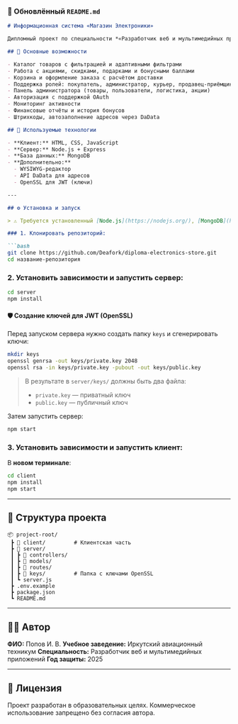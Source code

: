 
### 📄 Обновлённый `README.md`

````markdown
# Информационная система «Магазин Электроники»

Дипломный проект по специальности *«Разработчик веб и мультимедийных приложений»*. Система предназначена для автоматизации учёта, продажи и доставки товаров, включая управление пользователями, заказами, логистикой и маркетинговыми активностями.

## 🚀 Основные возможности

- Каталог товаров с фильтрацией и адаптивными фильтрами
- Работа с акциями, скидками, подарками и бонусными баллами
- Корзина и оформление заказа с расчётом доставки
- Поддержка ролей: покупатель, администратор, курьер, продавец-приёмщик
- Панель администратора (товары, пользователи, логистика, акции)
- Авторизация с поддержкой OAuth
- Мониторинг активности
- Финансовые отчёты и история бонусов
- Штрихкоды, автозаполнение адресов через DaData

## 🧱 Используемые технологии

- **Клиент:** HTML, CSS, JavaScript
- **Сервер:** Node.js + Express
- **База данных:** MongoDB
- **Дополнительно:**
  - WYSIWYG-редактор
  - API DaData для адресов
  - OpenSSL для JWT (ключи)

---

## ⚙️ Установка и запуск

> ⚠️ Требуется установленный [Node.js](https://nodejs.org/), [MongoDB](https://www.mongodb.com/) и OpenSSL

### 1. Клонировать репозиторий:

```bash
git clone https://github.com/Deafork/diploma-electronics-store.git
cd название-репозитория
````

### 2. Установить зависимости и запустить сервер:

```bash
cd server
npm install
```

#### 🛡️ Создание ключей для JWT (OpenSSL)

Перед запуском сервера нужно создать папку `keys` и сгенерировать ключи:

```bash
mkdir keys
openssl genrsa -out keys/private.key 2048
openssl rsa -in keys/private.key -pubout -out keys/public.key
```

> В результате в `server/keys/` должны быть два файла:
>
> * `private.key` — приватный ключ
> * `public.key` — публичный ключ

Затем запустить сервер:

```bash
npm start
```

### 3. Установить зависимости и запустить клиент:

В **новом терминале**:

```bash
cd client
npm install
npm start
```

---

## 📂 Структура проекта

```
📦 project-root/
 ┣ 📂 client/         # Клиентская часть
 ┣ 📂 server/
 ┃ ┣ 📂 controllers/
 ┃ ┣ 📂 models/
 ┃ ┣ 📂 routes/
 ┃ ┣ 📂 keys/         # Папка с ключами OpenSSL
 ┃ ┗ server.js
 ┣ .env.example
 ┣ package.json
 ┗ README.md
```

---

## 👨‍🎓 Автор

**ФИО:** Попов И. В.
**Учебное заведение:** Иркутский авиационный техникум
**Специальность:** Разработчик веб и мультимедийных приложений
**Год защиты:** 2025

---

## 📜 Лицензия

Проект разработан в образовательных целях. Коммерческое использование запрещено без согласия автора.


